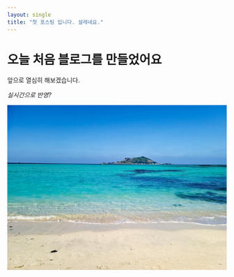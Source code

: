 ```yaml
---
layout: single
title: "첫 포스팅 입니다. 설레네요."
---
```


# 오늘 처음 블로그를 만들었어요

앞으로 열심히 해보겠습니다.

*실시간으로 반영?*

![다운로드](../images/2021-12-10-first/다운로드-16391267275351.jpg)
